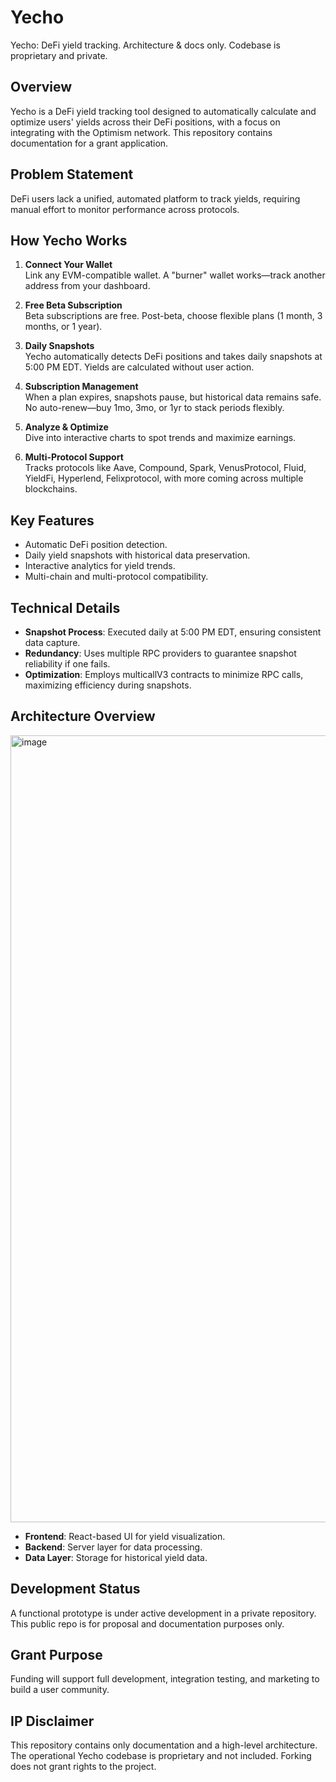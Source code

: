 # Yecho 
Yecho: DeFi yield tracking. Architecture &amp; docs only. Codebase is proprietary and private.

## Overview
Yecho is a DeFi yield tracking tool designed to automatically calculate and optimize users' yields across their DeFi positions, with a focus on integrating with the Optimism network. This repository contains documentation for a grant application.

## Problem Statement
DeFi users lack a unified, automated platform to track yields, requiring manual effort to monitor performance across protocols.

## How Yecho Works

1. **Connect Your Wallet**  
   Link any EVM-compatible wallet. A "burner" wallet works—track another address from your dashboard.

2. **Free Beta Subscription**  
   Beta subscriptions are free. Post-beta, choose flexible plans (1 month, 3 months, or 1 year).

3. **Daily Snapshots**  
   Yecho automatically detects DeFi positions and takes daily snapshots at 5:00 PM EDT. Yields are calculated without user action.

4. **Subscription Management**  
   When a plan expires, snapshots pause, but historical data remains safe. No auto-renew—buy 1mo, 3mo, or 1yr to stack periods flexibly.

5. **Analyze & Optimize**  
   Dive into interactive charts to spot trends and maximize earnings.

6. **Multi-Protocol Support**  
   Tracks protocols like Aave, Compound, Spark, VenusProtocol, Fluid, YieldFi, Hyperlend, Felixprotocol, with more coming across multiple blockchains.

## Key Features
- Automatic DeFi position detection.
- Daily yield snapshots with historical data preservation.
- Interactive analytics for yield trends.
- Multi-chain and multi-protocol compatibility.

## Technical Details
- **Snapshot Process**: Executed daily at 5:00 PM EDT, ensuring consistent data capture.
- **Redundancy**: Uses multiple RPC providers to guarantee snapshot reliability if one fails.
- **Optimization**: Employs multicallV3 contracts to minimize RPC calls, maximizing efficiency during snapshots.

## Architecture Overview
<img width="2048" height="1259" alt="image" src="https://github.com/user-attachments/assets/9a0f08a2-d9af-4f62-8a97-96c2c919f4f6" />

- **Frontend**: React-based UI for yield visualization.
- **Backend**: Server layer for data processing.
- **Data Layer**: Storage for historical yield data.

## Development Status
A functional prototype is under active development in a private repository. This public repo is for proposal and documentation purposes only.

## Grant Purpose
Funding will support full development, integration testing, and marketing to build a user community.

## IP Disclaimer
This repository contains only documentation and a high-level architecture. The operational Yecho codebase is proprietary and not included. Forking does not grant rights to the project.
